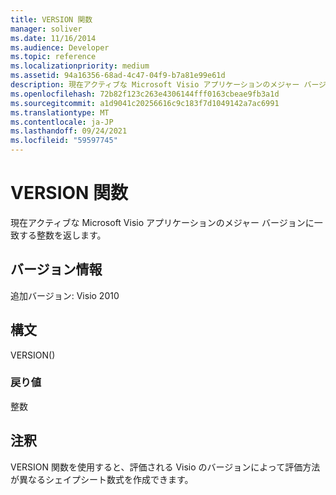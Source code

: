 ```yaml
---
title: VERSION 関数
manager: soliver
ms.date: 11/16/2014
ms.audience: Developer
ms.topic: reference
ms.localizationpriority: medium
ms.assetid: 94a16356-68ad-4c47-04f9-b7a81e99e61d
description: 現在アクティブな Microsoft Visio アプリケーションのメジャー バージョンに一致する整数を返します。
ms.openlocfilehash: 72b82f123c263e4306144fff0163cbeae9fb3a1d
ms.sourcegitcommit: a1d9041c20256616c9c183f7d1049142a7ac6991
ms.translationtype: MT
ms.contentlocale: ja-JP
ms.lasthandoff: 09/24/2021
ms.locfileid: "59597745"
---
```

# <a name="version-function"></a>VERSION 関数

現在アクティブな Microsoft Visio アプリケーションのメジャー バージョンに一致する整数を返します。
  
## <a name="version-information"></a>バージョン情報

追加バージョン: Visio 2010
 
  
## <a name="syntax"></a>構文

VERSION()
  
### <a name="return-value"></a>戻り値

整数
  
## <a name="remarks"></a>注釈

VERSION 関数を使用すると、評価される Visio のバージョンによって評価方法が異なるシェイプシート数式を作成できます。
  

